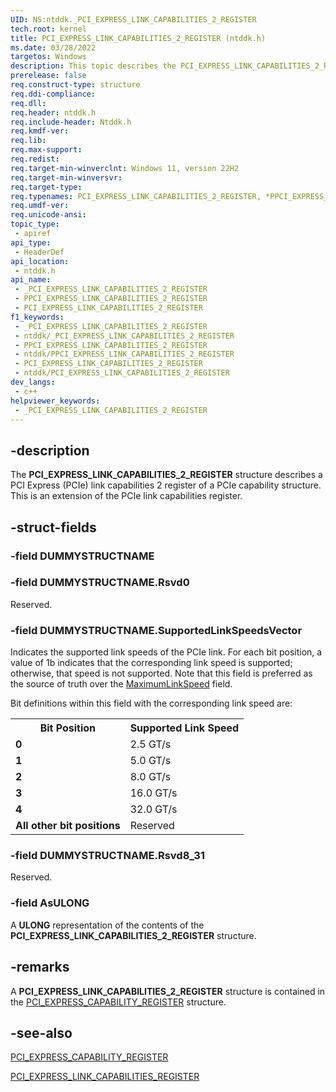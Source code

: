 ```yaml
---
UID: NS:ntddk._PCI_EXPRESS_LINK_CAPABILITIES_2_REGISTER
tech.root: kernel
title: PCI_EXPRESS_LINK_CAPABILITIES_2_REGISTER (ntddk.h)
ms.date: 03/28/2022
targetos: Windows
description: This topic describes the PCI_EXPRESS_LINK_CAPABILITIES_2_REGISTER union.
prerelease: false
req.construct-type: structure
req.ddi-compliance: 
req.dll: 
req.header: ntddk.h
req.include-header: Ntddk.h
req.kmdf-ver: 
req.lib: 
req.max-support: 
req.redist: 
req.target-min-winverclnt: Windows 11, version 22H2
req.target-min-winversvr: 
req.target-type: 
req.typenames: PCI_EXPRESS_LINK_CAPABILITIES_2_REGISTER, *PPCI_EXPRESS_LINK_CAPABILITIES_2_REGISTER
req.umdf-ver: 
req.unicode-ansi: 
topic_type:
 - apiref
api_type:
 - HeaderDef
api_location:
 - ntddk.h
api_name:
 - _PCI_EXPRESS_LINK_CAPABILITIES_2_REGISTER
 - PPCI_EXPRESS_LINK_CAPABILITIES_2_REGISTER
 - PCI_EXPRESS_LINK_CAPABILITIES_2_REGISTER
f1_keywords:
 - _PCI_EXPRESS_LINK_CAPABILITIES_2_REGISTER
 - ntddk/_PCI_EXPRESS_LINK_CAPABILITIES_2_REGISTER
 - PPCI_EXPRESS_LINK_CAPABILITIES_2_REGISTER
 - ntddk/PPCI_EXPRESS_LINK_CAPABILITIES_2_REGISTER
 - PCI_EXPRESS_LINK_CAPABILITIES_2_REGISTER
 - ntddk/PCI_EXPRESS_LINK_CAPABILITIES_2_REGISTER
dev_langs:
 - c++
helpviewer_keywords:
 - _PCI_EXPRESS_LINK_CAPABILITIES_2_REGISTER
---
```


## -description

The **PCI_EXPRESS_LINK_CAPABILITIES_2_REGISTER** structure describes a PCI Express (PCIe) link capabilities 2 register of a PCIe capability structure. This is an extension of the PCIe link capabilities register.

## -struct-fields

### -field DUMMYSTRUCTNAME

### -field DUMMYSTRUCTNAME.Rsvd0

Reserved.

### -field DUMMYSTRUCTNAME.SupportedLinkSpeedsVector

Indicates the supported link speeds of the PCIe link. For each bit position, a value of 1b indicates that the corresponding link speed is supported; otherwise, that speed is not supported. Note that this field is preferred as the source of truth over the [MaximumLinkSpeed](ns-ntddk-_pci_express_link_capabilities_register.md#-field-DUMMYSTRUCTNAME.MaximumLinkSpeed) field.

Bit definitions within this field with the corresponding link speed are:

<table>
<tr>
<th>Bit Position</th>
<th>Supported Link Speed</th>
</tr>
<tr>
<td><b>0</b></td>
<td>2.5 GT/s</td>
</tr>
<tr>
<td><b>1</b></td>
<td>5.0 GT/s</td>
</tr>
<tr>
<td><b>2</b></td>
<td>8.0 GT/s</td>
</tr>
<tr>
<td><b>3</b></td>
<td>16.0 GT/s</td>
</tr>
<tr>
<td><b>4</b></td>
<td>32.0 GT/s</td>
</tr>
<tr>
<td><b>All other bit positions</b></td>
<td>Reserved</td>
</tr>
</table>


### -field DUMMYSTRUCTNAME.Rsvd8_31

Reserved.

### -field AsULONG

A **ULONG** representation of the contents of the **PCI_EXPRESS_LINK_CAPABILITIES_2_REGISTER** structure.

## -remarks

A **PCI_EXPRESS_LINK_CAPABILITIES_2_REGISTER** structure is contained in the [PCI_EXPRESS_CAPABILITY_REGISTER](ns-ntddk-_pci_express_capability.md) structure.

## -see-also

[PCI_EXPRESS_CAPABILITY_REGISTER](ns-ntddk-_pci_express_capability.md)

[PCI_EXPRESS_LINK_CAPABILITIES_REGISTER](ns-ntddk-_pci_express_link_capabilities_register.md)
